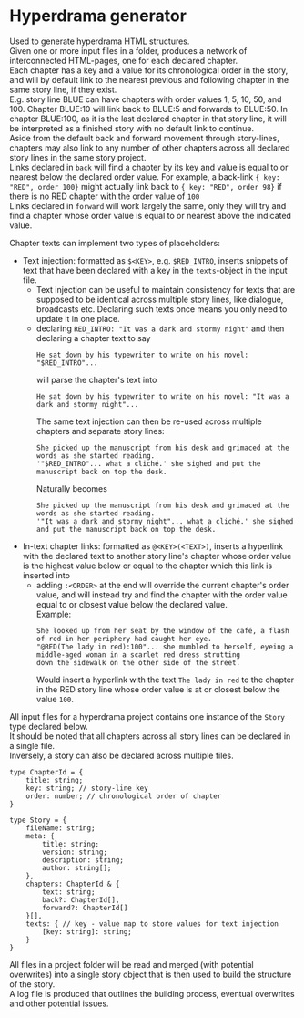 # Hyperdrama generator
Used to generate hyperdrama HTML structures.  
Given one or more input files in a folder, produces a network of interconnected HTML-pages, 
one for each declared chapter.  
Each chapter has a key and a value for its chronological order in the story, and will by default link to the nearest previous and following chapter in the same story line, if they exist.  
E.g. story line BLUE can have chapters with order values 1, 5, 10, 50, and 100. Chapter BLUE:10 will link back to BLUE:5 and forwards to BLUE:50.
In chapter BLUE:100, as it is the last declared chapter in that story line, it will be interpreted as a finished story
with no default link to continue.  
Aside from the default back and forward movement through story-lines, chapters may also link to any number
of other chapters across all declared story lines in the same story project.  
Links declared in ``back`` will find a chapter by its key and value is equal to or nearest below the declared order value.
For example, a back-link ``{ key: "RED", order 100}`` might actually link back to ``{ key: "RED", order 98}``
if there is no RED chapter with the order value of `100`  
Links declared in ``forward`` will work largely the same, only they will try and find a chapter whose order value
is equal to or nearest above the indicated value.

Chapter texts can implement two types of placeholders:
- Text injection: formatted as ``$<KEY>``, e.g. ``$RED_INTRO``, inserts snippets of text that have been
declared with a key in the ``texts``-object in the input file. 
  - Text injection can be useful to maintain consistency for texts that are supposed to be identical
   across multiple story lines, like dialogue, broadcasts etc. 
 Declaring such texts once means you only need to update it in one place.
  - declaring ``RED_INTRO: "It was a dark and stormy night"`` and then declaring a chapter text to say   
    ```
    He sat down by his typewriter to write on his novel: "$RED_INTRO"...
    ```  
    will parse the chapter's text into  
    ```
    He sat down by his typewriter to write on his novel: "It was a dark and stormy night"...
    ```
    The same text injection can then be re-used across multiple chapters and separate story lines:  
    ```
    She picked up the manuscript from his desk and grimaced at the words as she started reading.
    '"$RED_INTRO"... what a cliché.' she sighed and put the manuscript back on top the desk. 
    ```
    Naturally becomes
    ```
    She picked up the manuscript from his desk and grimaced at the words as she started reading.
    '"It was a dark and stormy night"... what a cliché.' she sighed and put the manuscript back on top the desk. 
    ``` 
- In-text chapter links: formatted as ``@<KEY>(<TEXT>)``, inserts a hyperlink with the declared
text to another story line's chapter whose order value is the highest value 
below or equal to the chapter which this link is inserted into
  - adding ``:<ORDER>`` at the end will override the current chapter's order value,
 and will instead try and find the chapter 
 with the order value equal to or closest value below the declared value.  
   Example: 
    ```
    She looked up from her seat by the window of the café, a flash of red in her periphery had caught her eye.
    "@RED(The lady in red):100"... she mumbled to herself, eyeing a middle-aged woman in a scarlet red dress strutting
    down the sidewalk on the other side of the street.
    ```
    Would insert a hyperlink with the text `The lady in red` to the chapter in the RED story line
 whose order value is at or closest below the value `100`. 

All input files for a hyperdrama project contains one instance of the `Story` type declared below.  
It should be noted that all chapters across all story lines can be declared in a single file.  
Inversely, a story can also be declared across multiple files. 
```
type ChapterId = {
    title: string;
    key: string; // story-line key
    order: number; // chronological order of chapter
}

type Story = {
    fileName: string;
    meta: {
        title: string;
        version: string;
        description: string;
        author: string[];
    },
    chapters: ChapterId & { 
        text: string;
        back?: ChapterId[],
        forward?: ChapterId[]
    }[],
    texts: { // key - value map to store values for text injection
        [key: string]: string;
    }
}
```
All files in a project folder will be read and merged (with potential overwrites) into a single story object
that is then used to build the structure of the story.  
A log file is produced that outlines the building process, eventual overwrites and other potential issues.



